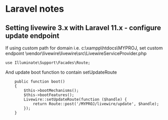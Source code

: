 # Laravel notes

## Setting livewire 3.x with Laravel 11.x - configure update endpoint
If using custom path for domain i.e. c:\xampp\htdocs\MYPROJ\, set custom endpoint \vendor\livewire\livewire\src\LivewireServiceProvider.php
```
use Illuminate\Support\Facades\Route;
```
And update boot function to contain setUpdateRoute
```
    public function boot()
    {
        $this->bootMechanisms();
        $this->bootFeatures();
		Livewire::setUpdateRoute(function ($handle) {
			return Route::post('/MYPROJ/livewire/update', $handle);
		});
    }
```
